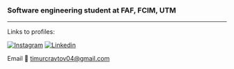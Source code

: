 ### Software engineering student at FAF, FCIM, UTM

---
Links to profiles:

[![Instagram](https://img.shields.io/badge/Instagram-E4405F?style=for-the-badge&logo=instagram&logoColor=white)](https://www.instagram.com/timur_cravtov/) [![Linkedin](https://img.shields.io/badge/LinkedIn-0077B5?style=for-the-badge&logo=linkedin&logoColor=white)](https://www.linkedin.com/in/timur-crav%C8%9Bov-65207b282/) 

Email 📧 timurcravtov04@gmail.com
